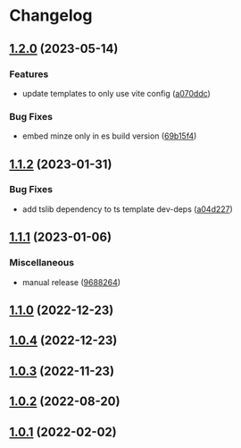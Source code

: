 # Changelog

## [1.2.0](https://github.com/n6ai/minze/compare/create-minze-v1.1.2...create-minze-v1.2.0) (2023-05-14)


### Features

* update templates to only use vite config ([a070ddc](https://github.com/n6ai/minze/commit/a070ddc032afb8a187aabbb8811ea3ca98df6dc0))


### Bug Fixes

* embed minze only in es build version ([69b15f4](https://github.com/n6ai/minze/commit/69b15f48f284aced5f9fa6021d26a0f983a0fa38))

## [1.1.2](https://github.com/n6ai/minze/compare/create-minze-v1.1.1...create-minze-v1.1.2) (2023-01-31)


### Bug Fixes

* add tslib dependency to ts template dev-deps ([a04d227](https://github.com/n6ai/minze/commit/a04d22706263dd0afbe2a32f85a5309c30099648))

## [1.1.1](https://github.com/n6ai/minze/compare/create-minze-v1.1.0...create-minze-v1.1.1) (2023-01-06)


### Miscellaneous

* manual release ([9688264](https://github.com/n6ai/minze/commit/9688264145847462639a1d8fc3017e35cfbc7288))

## [1.1.0](https://github.com/n6ai/minze/compare/create-minze@1.0.4...create-minze-v1.1.0) (2022-12-23)

## [1.0.4](https://github.com/n6ai/minze/compare/create-minze@1.0.3...create-minze@1.0.4) (2022-12-23)

## [1.0.3](https://github.com/n6ai/minze/compare/create-minze@1.0.2...create-minze@1.0.3) (2022-11-23)

## [1.0.2](https://github.com/n6ai/minze/compare/create-minze@1.0.1...create-minze@1.0.2) (2022-08-20)

## [1.0.1](https://github.com/n6ai/minze/compare/create-minze@1.0.0...create-minze@1.0.1) (2022-02-02)
